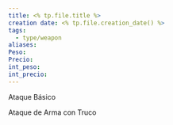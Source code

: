 ```yaml
---
title: <% tp.file.title %>
creation date: <% tp.file.creation_date() %>
tags:
  - type/weapon
aliases: 
Peso: 
Precio: 
int_peso: 
int_precio:
---
```

Ataque Básico


Ataque de Arma con Truco

